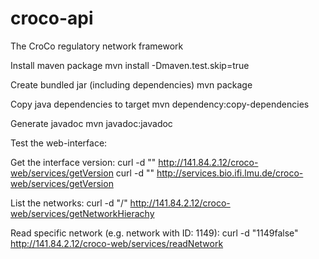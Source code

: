 croco-api
=========

The CroCo regulatory network framework

Install maven package
mvn install -Dmaven.test.skip=true

Create bundled jar (including dependencies) 
mvn package

Copy java dependencies to target
mvn dependency:copy-dependencies

Generate javadoc
mvn javadoc:javadoc

Test the web-interface:

Get the interface version:
curl -d "<object-stream/>" http://141.84.2.12/croco-web/services/getVersion
curl -d "<object-stream/>" http://services.bio.ifi.lmu.de/croco-web/services/getVersion

List the networks:
curl -d "<object-stream><string>/</string></object-stream>" http://141.84.2.12/croco-web/services/getNetworkHierachy

Read specific network (e.g. network with ID: 1149):
curl -d "<object-stream><int>1149</int><null/><boolean>false</boolean></object-stream>" http://141.84.2.12/croco-web/services/readNetwork

